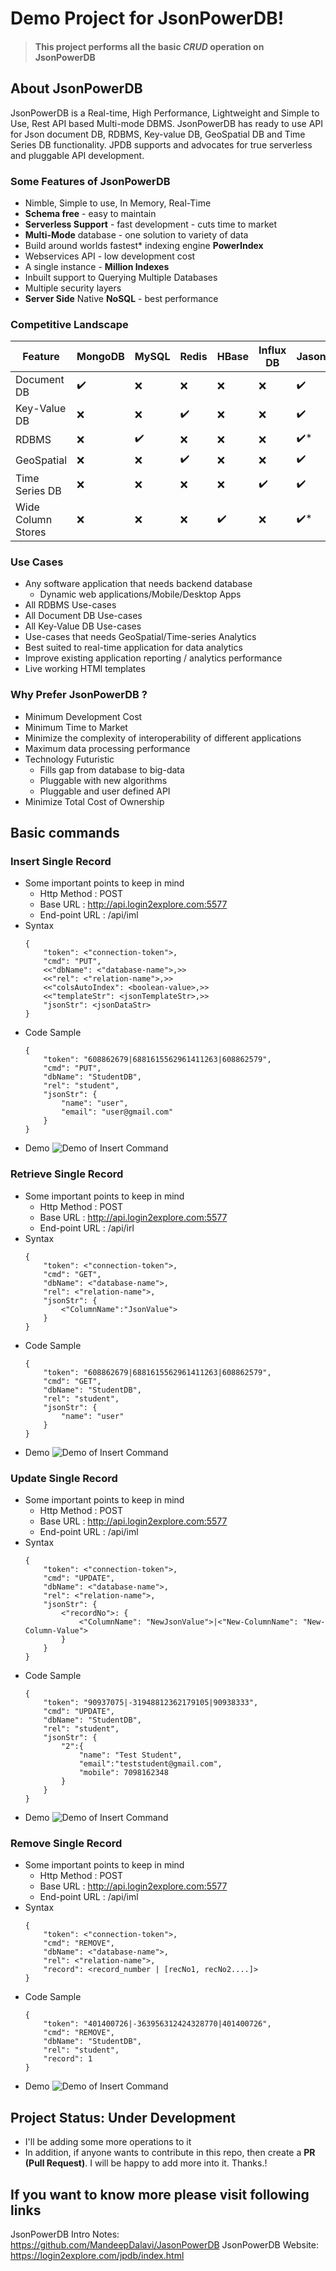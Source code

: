 # Demo Project for JsonPowerDB!

> #### This project performs all the basic *CRUD* operation on JsonPowerDB

## About JsonPowerDB
JsonPowerDB is a Real-time, High Performance, Lightweight and Simple to Use, Rest API based Multi-mode DBMS. JsonPowerDB has ready to use API for Json document DB, RDBMS, Key-value DB, GeoSpatial DB and Time Series DB functionality. JPDB supports and advocates for true serverless and pluggable API development.

### Some Features of JsonPowerDB
- Nimble, Simple to use, In Memory, Real-Time
- **Schema free** - easy to maintain
- **Serverless Support** - fast development - cuts time to market
- **Multi-Mode** database - one solution to variety of data
- Build around worlds fastest* indexing engine **PowerIndex**
- Webservices API - low development cost
- A single instance - **Million Indexes**
- Inbuilt support to Querying Multiple Databases
- Multiple security layers
- **Server Side** Native **NoSQL** - best performance

### Competitive Landscape
|Feature| MongoDB | MySQL | Redis | HBase | Influx DB | JasonPowerDB |
|--|--|--|--|--|--|--|
| Document DB | ✔️ | ❌ | ❌ | ❌ | ❌ | ✔️ |
| Key-Value DB | ❌ | ❌ | ✔️ | ❌ | ❌ | ✔️ |
| RDBMS | ❌ | ✔️ | ❌ | ❌ | ❌ | ✔️* |
| GeoSpatial | ❌ | ❌ | ✔️ | ❌ | ❌ | ✔️ |
| Time Series DB | ❌ | ❌ | ❌ | ❌ | ✔️ | ✔️ |
| Wide Column Stores | ❌ | ❌ | ❌ | ✔️ | ❌ | ✔️* |

### Use Cases
- Any software application that needs backend database
	- Dynamic web applications/Mobile/Desktop Apps
- All RDBMS Use-cases
- All Document DB Use-cases
- All Key-Value DB Use-cases
- Use-cases that needs GeoSpatial/Time-series Analytics
- Best suited to real-time application for data analytics
- Improve existing application reporting / analytics performance
- Live working HTMl templates

### Why Prefer JsonPowerDB ?
- Minimum Development Cost
- Minimum Time to Market
- Minimize the complexity of interoperability of different applications
- Maximum data processing performance
- Technology Futuristic
	- Fills gap from database to big-data
	- Pluggable with new algorithms
	- Pluggable and user defined API
- Minimize Total Cost of Ownership

## Basic commands

### Insert Single Record
- Some important points to keep in mind
	- Http Method : POST
	- Base URL : http://api.login2explore.com:5577
	- End-point URL : /api/iml 
- Syntax
	```
	{
		"token": <"connection-token">,
		"cmd": "PUT",
		<<"dbName": <"database-name">,>>
		<<"rel": <"relation-name">,>>
		<<"colsAutoIndex": <boolean-value>,>>
		<<"templateStr": <jsonTemplateStr>,>>
		"jsonStr": <jsonDataStr>
	}
	```
- Code Sample
	```
	{
		"token": "608862679|6881615562961411263|608862579",
		"cmd": "PUT",
		"dbName": "StudentDB",
		"rel": "student",
		"jsonStr": {
			"name": "user",
			"email": "user@gmail.com"
		}
	}
	```
- Demo
![Demo of Insert Command](/images/screenshots/insert.gif)


### Retrieve Single Record
- Some important points to keep in mind
	- Http Method : POST
	- Base URL : http://api.login2explore.com:5577
	- End-point URL : /api/irl 
- Syntax
	```
	{
		"token": <"connection-token">,
		"cmd": "GET",
		"dbName": <"database-name">,
		"rel": <"relation-name">,
		"jsonStr": {
			<"ColumnName":"JsonValue">
    	}
	}
	```
- Code Sample
	```
	{
		"token": "608862679|6881615562961411263|608862579",
		"cmd": "GET",
		"dbName": "StudentDB",
		"rel": "student",
		"jsonStr": {
			"name": "user"
		}
	}
	```
- Demo
![Demo of Insert Command](/images/screenshots/retrieve.gif)


### Update Single Record
- Some important points to keep in mind
	- Http Method : POST
	- Base URL : http://api.login2explore.com:5577
	- End-point URL : /api/iml 
- Syntax
	```
	{
		"token": <"connection-token">,
		"cmd": "UPDATE",
		"dbName": <"database-name">,
		"rel": <"relation-name">,
		"jsonStr": {
			<"recordNo">: {
				<"ColumnName": "NewJsonValue">|<"New-ColumnName": "New-Column-Value">
			}
		}
	}
	```
- Code Sample
	```
	{
		"token": "90937075|-31948812362179105|90938333",
		"cmd": "UPDATE",
		"dbName": "StudentDB",
		"rel": "student",
		"jsonStr": {
			"2":{
				"name": "Test Student",
				"email":"teststudent@gmail.com",
				"mobile": 7098162348
			}
		}
	}
	```
- Demo
![Demo of Insert Command](/images/screenshots/update.gif)


### Remove Single Record
- Some important points to keep in mind
	- Http Method : POST
	- Base URL : http://api.login2explore.com:5577
	- End-point URL : /api/iml 
- Syntax
	```
	{
		"token": <"connection-token">,
		"cmd": "REMOVE",
		"dbName": <"database-name">,
		"rel": <"relation-name">,
		"record": <record_number | [recNo1, recNo2....]>
	}
	```
- Code Sample
	```
	{
		"token": "401400726|-363956312424328770|401400726",
		"cmd": "REMOVE",
		"dbName": "StudentDB",
		"rel": "student",
		"record": 1
	}
	```
- Demo
![Demo of Insert Command](/images/screenshots/remove.gif)


## Project Status: Under Development
- I'll be adding some more operations to it
- In addition, if anyone wants to contribute in this repo, then create a **PR (Pull Request)**. I will be happy to add more into it. Thanks.!

## If you want to know more please visit following links
JsonPowerDB Intro Notes: <https://github.com/MandeepDalavi/JasonPowerDB>
JsonPowerDB Website: <https://login2explore.com/jpdb/index.html>